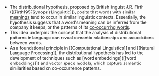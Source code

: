 - The distributional hypothesis, proposed by British linguist J.R. Firth ([[Firth1957SynopsisLinguistic]]), posits that words with similar [meanings]([[meaning]]) tend to occur in similar linguistic contexts. Essentially, the hypothesis suggests that a word's meaning can be inferred from the company it keeps, or the patterns of its [co-occurring words]([[collocations]]).
- This idea underpins the concept that the analysis of distributional patterns in language can reveal semantic relationships and associations between words.
- As a foundational principle in [[Computational Linguistics]] and [[Natural Language Processing]], the distributional hypothesis has led to the development of techniques such as [word embeddings]([[word embeddings]]) and vector space models, which capture semantic similarities based on co-occurrence patterns.